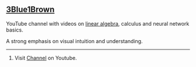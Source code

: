 ## [3Blue1Brown](#3blue1brown)

YouTube channel with videos on [linear algebra](#linear-algebra), calculus and neural network basics.

A strong emphasis on visual intuition and understanding.

---
1. Visit [Channel](https://www.youtube.com/channel/UCYO_jab_esuFRV4b17AJtAw/playlists) on Youtube.